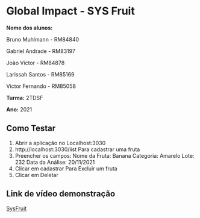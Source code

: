 # Global Impact - SYS Fruit

**Nome dos alunos:**

Bruno Muhlmann - RM84840

Gabriel Andrade - RM83197

João Victor - RM84878

Larissah Santos - RM85169

Victor Fernando - RM85058

**Turma:** 2TDSF

**Ano:** 2021

## Como Testar

1. Abrir a aplicação no Localhost:3030
2. http://localhost:3030/list
  Para cadastrar uma fruta
1. Preencher os campos: 
  Nome da Fruta: Banana
  Categoria: Amarelo
  Lote: 232
  Data da Análise: 20/11/2021
2. Clicar em cadastrar
  Para Excluir um fruta
1. Clicar em Deletar

## Link de vídeo demonstração

[SysFruit](https://www.youtube.com/watch?v=TE6OROSoA24)
